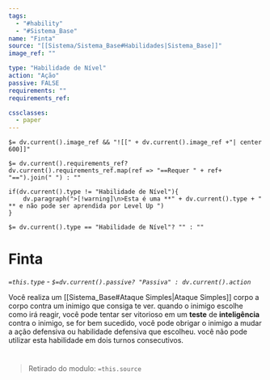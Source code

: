 ```yaml
---
tags:
  - "#hability"
  - "#Sistema_Base"
name: "Finta"
source: "[[Sistema/Sistema_Base#Habilidades|Sistema_Base]]"
image_ref: ""

type: "Habilidade de Nível"
action: "Ação"
passive: FALSE
requirements: ""
requirements_ref:  

cssclasses:
  - paper
---
```

`$= dv.current().image_ref && "![[" + dv.current().image_ref +"| center 600]]"`


`$= dv.current().requirements_ref? dv.current().requirements_ref.map(ref => "==Requer " + ref+ "==").join(" ") : ""`

```dataviewjs
if(dv.current().type != "Habilidade de Nível"){
	dv.paragraph(">[!warning]\n>Esta é uma **" + dv.current().type + " ** e não pode ser aprendida por Level Up ")
}
```


`$= dv.current().type == "Habilidade de Nível"? "" : ""`
# Finta
*`=this.type` - `$=dv.current().passive? "Passiva" : dv.current().action`*

Você realiza um [[Sistema_Base#Ataque Simples|Ataque Simples]] corpo a corpo contra um inimigo que consiga te ver. quando o inimigo escolhe como irá reagir, você pode tentar ser vitorioso em um **teste** de **inteligência** contra o inimigo, se for bem sucedido, você pode obrigar o inimigo a mudar a ação defensiva ou habilidade defensiva que escolheu. você não pode utilizar esta habilidade em dois turnos consecutivos.


#
> Retirado do modulo: `=this.source`
